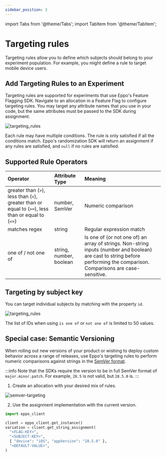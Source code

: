 ```yaml
---
sidebar_position: 3
---
```

import Tabs from '@theme/Tabs';
import TabItem from '@theme/TabItem';

# Targeting rules

Targeting rules allow you to define which subjects should belong to your experiment population. For example, you might define a rule to target mobile device users.

## Add Targeting Rules to an Experiment

Targeting rules are supported for experiments that use Eppo's Feature Flagging SDK. Navigate to an allocation in a Feature Flag to configure targeting rules. You may target any attribute names that you use in your code, but the same attributes must be passed to the SDK during assignment.

![targeting_rules](/img/connecting-data/targeting-rules.png)

Each rule may have multiple conditions. The rule is only satisfied if all the conditions match. Eppo's randomization SDK will return an assignment if any rules are satisfied, and `null` if no rules are satisfied.

## Supported Rule Operators

| Operator                                                                                   | Attribute Type          | Meaning                                                                                                                                                                      |
| :----------------------------------------------------------------------------------------- | :---------------------- | :--------------------------------------------------------------------------------------------------------------------------------------------------------------------------- |
| greater than (`>`), less than (`<`), greater than or equal to (`>=`), less than or equal to (`<=`) | number, SemVer          | Numeric comparison                                                                                                                                                           |
| matches regex                                                                              | string                  | Regular expression match                                                                                                                                                     |
| one of / not one of                                                                        | string, number, boolean | Is one of (or not one of) an array of strings. Non-string inputs (number and boolean) are cast to string before performing the comparison. Comparisons are case-sensitive. |

## Targeting by subject key

You can target individual subjects by matching with the property `id`.

![targeting_rules](/img/connecting-data/targeting-on-id.png)

The list of IDs when using `is one of` or `not one of` is limited to 50 values.


## Special case: Semantic Versioning

When rolling out new versions of your product or wishing to deploy custom behavior across a range of releases,
use Eppo's targeting rules to perform numeric comparisons against strings in the [SemVer format](https://semver.org/).

:::info
Note that the SDKs require the version to be in full SemVer format of `major.minor.patch`.
For example, `28.5` is not valid, but `28.5.0` is.
:::

1. Create an allocation with your desired mix of rules.

![semver-targeting](/img/feature-flagging/semver-targeting.png)

2. Use the assignment implementation with the current version.

```python
import eppo_client

client = eppo_client.get_instance()
variation = client.get_string_assignment(
  "<FLAG-KEY>",
  "<SUBJECT-KEY>",
  { "device": "iOS", "appVersion": "28.5.0" },
  "<DEFAULT-VALUE>",
)
```
